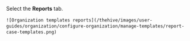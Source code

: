   Select the **Reports** tab.

    ![Organization templates reports](/thehive/images/user-guides/organization/configure-organization/manage-templates/report-case-templates.png)  